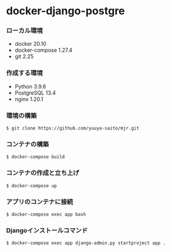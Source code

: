 # docker-django-postgre

### ローカル環境
- docker 20.10
- docker-compose 1.27.4
- git 2.25

### 作成する環境
- Python 3.9.6
- PostgreSQL 13.4
- nginx 1.20.1

### 環境の構築
```
$ git clone https://github.com/yuuya-saito/mjr.git
```

### コンテナの構築
```
$ docker-compose build
```

### コンテナの作成と立ち上げ
```
$ docker-compose up
```

### アプリのコンテナに接続
```
$ docker-compose exec app bash
```

### Djangoインストールコマンド
```
$ docker-compose exec app django-admin.py startproject app .
```
